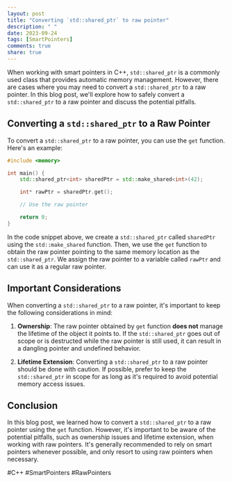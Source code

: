 ```yaml
---
layout: post
title: "Converting `std::shared_ptr` to raw pointer"
description: " "
date: 2023-09-24
tags: [SmartPointers]
comments: true
share: true
---
```


When working with smart pointers in C++, `std::shared_ptr` is a commonly used class that provides automatic memory management. However, there are cases where you may need to convert a `std::shared_ptr` to a raw pointer. In this blog post, we'll explore how to safely convert a `std::shared_ptr` to a raw pointer and discuss the potential pitfalls.

## Converting a `std::shared_ptr` to a Raw Pointer

To convert a `std::shared_ptr` to a raw pointer, you can use the `get` function. Here's an example:

```cpp
#include <memory>

int main() {
    std::shared_ptr<int> sharedPtr = std::make_shared<int>(42);

    int* rawPtr = sharedPtr.get();

    // Use the raw pointer

    return 0;
}
```

In the code snippet above, we create a `std::shared_ptr` called `sharedPtr` using the `std::make_shared` function. Then, we use the `get` function to obtain the raw pointer pointing to the same memory location as the `std::shared_ptr`. We assign the raw pointer to a variable called `rawPtr` and can use it as a regular raw pointer.

## Important Considerations

When converting a `std::shared_ptr` to a raw pointer, it's important to keep the following considerations in mind:

1. **Ownership**: The raw pointer obtained by `get` function **does not** manage the lifetime of the object it points to. If the `std::shared_ptr` goes out of scope or is destructed while the raw pointer is still used, it can result in a dangling pointer and undefined behavior.

2. **Lifetime Extension**: Converting a `std::shared_ptr` to a raw pointer should be done with caution. If possible, prefer to keep the `std::shared_ptr` in scope for as long as it's required to avoid potential memory access issues.

## Conclusion

In this blog post, we learned how to convert a `std::shared_ptr` to a raw pointer using the `get` function. However, it's important to be aware of the potential pitfalls, such as ownership issues and lifetime extension, when working with raw pointers. It's generally recommended to rely on smart pointers whenever possible, and only resort to using raw pointers when necessary.

#C++ #SmartPointers #RawPointers